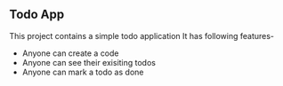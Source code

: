 ## Todo App

This project contains a simple todo application
It has following features-

- Anyone can create a code
- Anyone can see their exisiting todos
- Anyone can mark a todo as done
